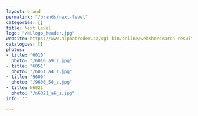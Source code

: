 ```yaml
---
layout: brand
permalink: "/brands/next-level"
categories: []
title: Next Level
logo: "/NLlogo_header.jpg"
website: https://www.alphabroder.ca/cgi-bin/online/webshr/search-result.w?ref=Mill_Name:Next%20Level
catalogues: []
photos:
- title: "6010"
  photo: "/6010_a9_z.jpg"
- title: "6051"
  photo: "/6051_a4_z.jpg"
- title: "9600"
  photo: "/9600_54_z.jpg"
- title: N6021
  photo: "/n6021_a6_z.jpg"
info: ''

---
```

